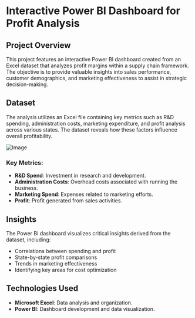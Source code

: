 # Interactive Power BI Dashboard for Profit Analysis

## Project Overview
This project features an interactive Power BI dashboard created from an Excel dataset that analyzes profit margins within a supply chain framework. The objective is to provide valuable insights into sales performance, customer demographics, and marketing effectiveness to assist in strategic decision-making.

## Dataset
The analysis utilizes an Excel file containing key metrics such as R&D spending, administration costs, marketing expenditure, and profit analysis across various states. The dataset reveals how these factors influence overall profitability.

![Image](https://github.com/user-attachments/assets/7ea3eea6-2c12-4d8b-8d63-649fb2908975)

### Key Metrics:
- **R&D Spend**: Investment in research and development.
- **Administration Costs**: Overhead costs associated with running the business.
- **Marketing Spend**: Expenses related to marketing efforts.
- **Profit**: Profit generated from sales activities.

## Insights
The Power BI dashboard visualizes critical insights derived from the dataset, including:
- Correlations between spending and profit
- State-by-state profit comparisons
- Trends in marketing effectiveness
- Identifying key areas for cost optimization

## Technologies Used
- **Microsoft Excel**: Data analysis and organization.
- **Power BI**: Dashboard development and data visualization.
